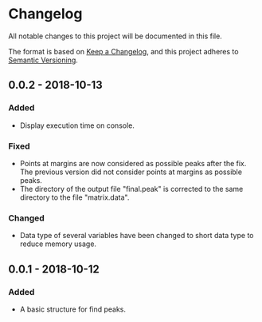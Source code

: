 # Changelog
All notable changes to this project will be documented in this file.

The format is based on [Keep a Changelog](https://keepachangelog.com/en/1.0.0/),
and this project adheres to [Semantic Versioning](https://semver.org/spec/v2.0.0.html).

## 0.0.2 - 2018-10-13
### Added
- Display execution time on console.

### Fixed
- Points at margins are now considered as possible peaks after the fix.
  The previous version did not consider points at margins as possible peaks.
- The directory of the output file "final.peak" is corrected to the same directory to the file "matrix.data".

### Changed
- Data type of several variables have been changed to short data type to reduce memory usage.

## 0.0.1 - 2018-10-12
### Added
- A basic structure for find peaks.